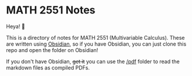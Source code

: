 # MATH 2551 Notes
Heya! 👋

This is a directory of notes for MATH 2551 (Multivariable Calculus).
These are written using [Obsidian](https://obsidian.md/), so if you have Obsidian, you can just clone this repo and open the folder on Obsidian!

If you don't have Obsidian, ~~get it~~ you can use the [/pdf](/pdf) folder to read the markdown files as compiled PDFs.
